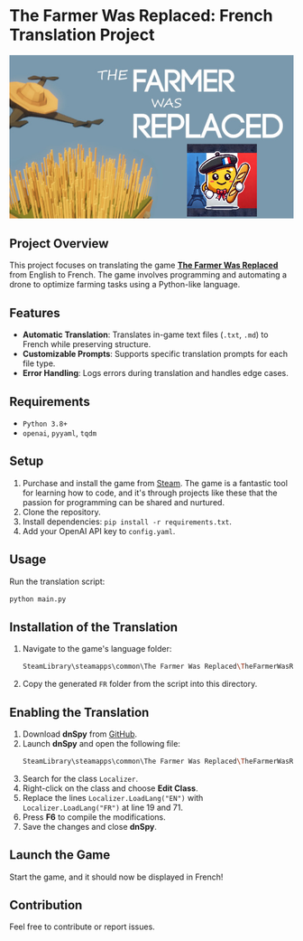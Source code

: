 # The Farmer Was Replaced: French Translation Project

![Logo](./logo.png)

## Project Overview
This project focuses on translating the game **[The Farmer Was Replaced](https://store.steampowered.com/app/2060160/The_Farmer_Was_Replaced/)** from English to French. The game involves programming and automating a drone to optimize farming tasks using a Python-like language.

## Features
- **Automatic Translation**: Translates in-game text files (`.txt`, `.md`) to French while preserving structure.
- **Customizable Prompts**: Supports specific translation prompts for each file type.
- **Error Handling**: Logs errors during translation and handles edge cases.

## Requirements
- `Python 3.8+`
- `openai`, `pyyaml`, `tqdm`

## Setup
1. Purchase and install the game from [Steam](https://store.steampowered.com/app/2060160/The_Farmer_Was_Replaced/). The game is a fantastic tool for learning how to code, and it's through projects like these that the passion for programming can be shared and nurtured.
2. Clone the repository.
3. Install dependencies: `pip install -r requirements.txt`.
4. Add your OpenAI API key to `config.yaml`.

## Usage
Run the translation script:
```bash
python main.py
```

## Installation of the Translation
1. Navigate to the game's language folder: 
   ```bash
   SteamLibrary\steamapps\common\The Farmer Was Replaced\TheFarmerWasReplaced_Data\StreamingAssets\Languages
   ```
2. Copy the generated `FR` folder from the script into this directory.

## Enabling the Translation
1. Download **dnSpy** from [GitHub](https://github.com/dnSpy/dnSpy/releases).
2. Launch **dnSpy** and open the following file:
   ```bash
   SteamLibrary\steamapps\common\The Farmer Was Replaced\TheFarmerWasReplaced_Data\Managed\Utils.dll
   ```
3. Search for the class `Localizer`.
4. Right-click on the class and choose **Edit Class**.
5. Replace the lines `Localizer.LoadLang("EN")` with `Localizer.LoadLang("FR")` at line 19 and 71.
6. Press **F6** to compile the modifications.
7. Save the changes and close **dnSpy**.

## Launch the Game
Start the game, and it should now be displayed in French!

## Contribution
Feel free to contribute or report issues.
